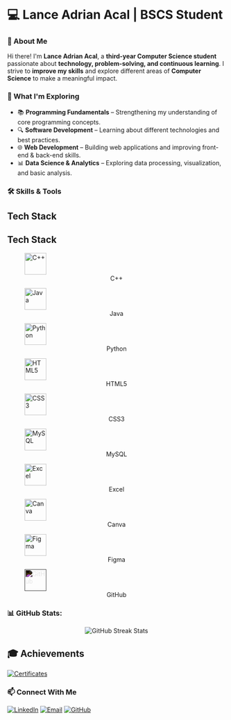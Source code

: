 # 💻 Lance Adrian Acal | BSCS Student

### 🚀 About Me  
Hi there! I'm **Lance Adrian Acal**, a **third-year Computer Science student** passionate about **technology, problem-solving, and continuous learning**. I strive to **improve my skills** and explore different areas of **Computer Science** to make a meaningful impact.

### 📌 What I'm Exploring  
- 📚 **Programming Fundamentals** – Strengthening my understanding of core programming concepts.  
- 🔍 **Software Development** – Learning about different technologies and best practices.
- 🌐 **Web Development** – Building web applications and improving front-end & back-end skills.
- 📊 **Data Science & Analytics** – Exploring data processing, visualization, and basic analysis.  

### 🛠️ Skills & Tools  
## Tech Stack

## Tech Stack

<p align="center">
  <figure>
    <img src="https://cdn.jsdelivr.net/gh/devicons/devicon/icons/cplusplus/cplusplus-original.svg" alt="C++" width="50" height="50"/>
    <figcaption align="center">C++</figcaption>
  </figure>
  <figure>
    <img src="https://cdn.jsdelivr.net/gh/devicons/devicon/icons/java/java-original.svg" alt="Java" width="50" height="50"/>
    <figcaption align="center">Java</figcaption>
  </figure>
  <figure>
    <img src="https://cdn.jsdelivr.net/gh/devicons/devicon/icons/python/python-original.svg" alt="Python" width="50" height="50"/>
    <figcaption align="center">Python</figcaption>
  </figure>
  <figure>
    <img src="https://cdn.jsdelivr.net/gh/devicons/devicon/icons/html5/html5-original.svg" alt="HTML5" width="50" height="50"/>
    <figcaption align="center">HTML5</figcaption>
  </figure>
  <figure>
    <img src="https://cdn.jsdelivr.net/gh/devicons/devicon/icons/css3/css3-original.svg" alt="CSS3" width="50" height="50"/>
    <figcaption align="center">CSS3</figcaption>
  </figure>
  <figure>
    <img src="https://cdn.jsdelivr.net/gh/devicons/devicon/icons/mysql/mysql-original.svg" alt="MySQL" width="50" height="50"/>
    <figcaption align="center">MySQL</figcaption>
  </figure>
  <figure>
    <img src="https://upload.wikimedia.org/wikipedia/commons/8/8e/Microsoft_Excel_2013-2019_logo.svg" alt="Excel" width="50" height="50"/>
    <figcaption align="center">Excel</figcaption>
  </figure>
  <figure>
    <img src="https://upload.wikimedia.org/wikipedia/commons/5/5e/Canva_logo.svg" alt="Canva" width="50" height="50"/>
    <figcaption align="center">Canva</figcaption>
  </figure>
  <figure>
    <img src="https://cdn.jsdelivr.net/gh/devicons/devicon/icons/figma/figma-original.svg" alt="Figma" width="50" height="50"/>
    <figcaption align="center">Figma</figcaption>
  </figure>
  <figure>
    <img src="https://cdn.jsdelivr.net/gh/devicons/devicon/icons/github/github-original.svg" alt="GitHub" width="50" height="50" style="filter: invert(1);"/>
    <figcaption align="center">GitHub</figcaption>
  </figure>
</p>


### 📊 GitHub Stats:
<p align="center">
  <img src="https://nirzak-streak-stats.vercel.app/?user=lncadrnn&theme=dark&hide_border=false" alt="GitHub Streak Stats"/>
</p>

## 🎓 Achievements 
[![Certificates](https://img.shields.io/badge/View%20Certificates-%230A66C2.svg?style=for-the-badge&logo=read-the-docs&logoColor=white)](https://github.com/lncadrnn/certificates)

### 📫 Connect With Me  
[![LinkedIn](https://img.shields.io/badge/LinkedIn-%230077B5.svg?logo=linkedin&logoColor=white)](https://linkedin.com/in/lncadrnn) 
[![Email](https://img.shields.io/badge/Email-D14836?logo=gmail&logoColor=white)](mailto:lanceadrn.acal@gmail.com) 
[![GitHub](https://img.shields.io/badge/GitHub-white?logo=github&logoColor=black)](https://github.com/lncadrnn)


